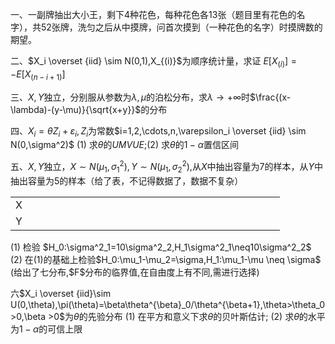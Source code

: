 一、一副牌抽出大小王，剩下4种花色，每种花色各13张（题目里有花色的名字），共52张牌，洗匀之后从中摸牌，问首次摸到（一种花色的名字）时摸牌数的期望。
 ​

 二、$X_i \overset {iid} \sim N(0,1),X_{(i)}$为顺序统计量，求证 $E[X_{(i)}]=-E[X_{(n-i+1)}]$
 ​

 三、$X,Y$独立，分别服从参数为$\lambda,\mu$的泊松分布，求$\lambda \to +\infty$时$\frac{(x-\lambda)-(y-\mu)}{\sqrt{x+y}}$的分布
 ​

 四、$X_i=\theta Z_i+\varepsilon_i,Z_i$为常数$i=1,2,\cdots,n,\varepsilon_i \overset {iid} \sim N(0,\sigma^2)$
 (1) 求$\theta$的$UMVUE;$(2) 求$\theta$的$1-\alpha$置信区间
 ​

 五、$X,Y$独立，$X\sim N(\mu_1,\sigma^2_1),Y\sim N(\mu_1,\sigma^2_2),$从$X$中抽出容量为$7$的样本，从$Y$中抽出容量为$5$的样本（给了表，不记得数据了，数据不复杂）
 <table data-lake-id="k0o8t" id="k0o8t" margin="true" width-mode="contain" class="lake-table" style="width: 431px"><colgroup><col width="47"><col width="50"><col width="52"><col width="44"><col width="46"><col width="42"><col width="40"><col width="40"><col width="70"></colgroup><tbody><tr data-lake-id="u05257b45" id="u05257b45"><td data-lake-id="u052cb1ed" id="u052cb1ed">X
 </td><td data-lake-id="u5f164642" id="u5f164642">​

 </td><td data-lake-id="u80e28822" id="u80e28822">​

 </td><td data-lake-id="u3afcce0f" id="u3afcce0f">​

 </td><td data-lake-id="uecde6ca0" id="uecde6ca0">​

 </td><td data-lake-id="u82919dbd" id="u82919dbd">​

 </td><td data-lake-id="u5c6a800c" id="u5c6a800c">​

 </td><td data-lake-id="u761dcaa6" id="u761dcaa6">​

 </td><td data-lake-id="u076495d7" id="u076495d7">​

 </td></tr><tr data-lake-id="u9eb6a119" id="u9eb6a119"><td data-lake-id="u6d94920f" id="u6d94920f">Y
 </td><td data-lake-id="u73fb901f" id="u73fb901f">​

 </td><td data-lake-id="u49f06c8c" id="u49f06c8c">​

 </td><td data-lake-id="u0b1c6b1d" id="u0b1c6b1d">​

 </td><td data-lake-id="u6906d1e5" id="u6906d1e5">​

 </td><td data-lake-id="u41c29a81" id="u41c29a81">​

 </td><td data-lake-id="ufda6b97e" id="ufda6b97e">​

 </td><td data-lake-id="u7845cbc5" id="u7845cbc5">​

 </td><td data-lake-id="ub526c29a" id="ub526c29a">​

 </td></tr></tbody></table>(1) 检验 $H_0:\sigma^2_1=10\sigma^2_2,H_1\sigma^2_1\neq10\sigma^2_2$
 (2) 在(1)的基础上检验$H_0:\mu_1-\mu_2=\sigma,H_1:\mu_1-\mu \neq \sigma$
 (给出了七分布,$F$分布的临界值,在自由度上有不同,需进行选择)
 ​

 六$X_i \overset {iid}\sim U(0,\theta),\pi(\theta)=\beta\theta^{\beta}_0/\theta^{\beta+1},\theta>\theta_0>0,\beta >0$为$\theta$的先验分布
 (1) 在平方和意义下求$\theta$的贝叶斯估计;
 (2) 求$\theta$的水平为$1-\alpha$的可信上限
 
